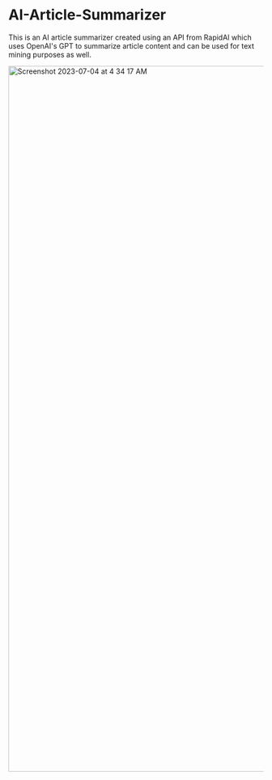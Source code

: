 # AI-Article-Summarizer
This is an AI article summarizer created using an API from RapidAI which uses OpenAI's GPT to summarize article content and can be used for text mining purposes as well.

<img width="1394" alt="Screenshot 2023-07-04 at 4 34 17 AM" src="https://github.com/Subho-codegeek/AI-Article-Summarizer/assets/64695856/15e31a6a-74b3-4418-a73a-d40671bf1b25">



